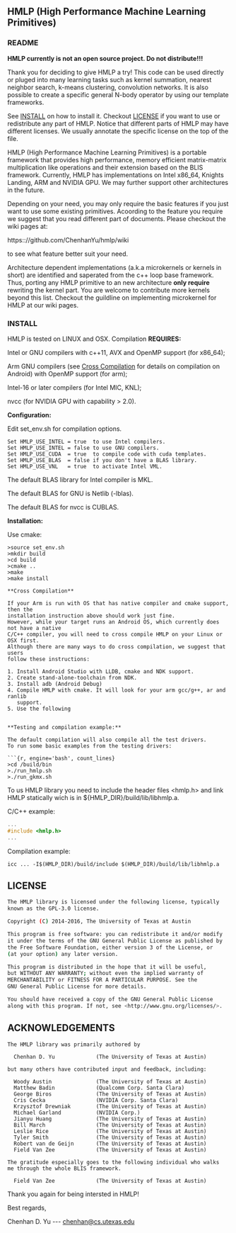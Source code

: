 
## HMLP (High Performance Machine Learning Primitives)

### README

**HMLP currently is not an open source project. Do not distribute!!!**

Thank you for deciding to give HMLP a try!
This code can be used directly or pluged into many learning tasks such as
kernel summation, nearest neighbor search, k-means clustering, convolution
networks. It is also possible to create a specific general N-body operator by
using our template frameworks.

See [INSTALL](https://github.com/ChenhanYu/hmlp#install) on how to install it.
Checkout [LICENSE](https://github.com/ChenhanYu/hmlp#license) if you want to 
use or redistribute any part of HMLP. Notice that different parts of HMLP may
have different licenses. We usually annotate the specific license on the top
of the file.

HMLP (High Performance Machine Learning Primitives) is a portable framework 
that provides high performance, memory efficient matrix-matrix multiplication
like operations and their extension based on the BLIS framework. 
Currently, HMLP has implementations on Intel x86_64, Knights Landing, ARM and 
NVIDIA GPU. We may further support other architectures in the future.


Depending on your need, you may only require the basic features if you just
want to use some existing primitives. Acoording to the feature you require we
suggest that you read different part of documents. Please checkout the wiki
pages at:

https:://github.com/ChenhanYu/hmlp/wiki

to see what feature better suit your need.

Architecture dependent
implementations (a.k.a microkernels or kernels in short) are identified and
saperated from the c++ loop base framework. Thus, porting any HMLP primitive
to an new architecture **only require** rewriting the kernel part. 
You are welcome to contribute more kernels beyond this list. Checkout the
guildline on implementing microkernel for HMLP at our wiki pages.




### INSTALL

HMLP is tested on LINUX and OSX. Compilation **REQUIRES:**

Intel or GNU compilers with c++11, AVX and OpenMP support (for x86_64);

Arm GNU compilers (see [Cross Compilation]() for details on compilation on Android) with OpenMP support (for arm);

Intel-16 or later compilers (for Intel MIC, KNL);

nvcc (for NVIDIA GPU with capability > 2.0).


**Configuration:**

Edit set_env.sh for compilation options.

```
Set HMLP_USE_INTEL = true  to use Intel compilers.
Set HMLP_USE_INTEL = false to use GNU compilers.
Set HMLP_USE_CUDA  = true  to compile code with cuda templates. 
Set HMLP_USE_BLAS  = false if you don't have a BLAS library.
Set HMLP_USE_VNL   = true  to activate Intel VML.
```

The default BLAS library for Intel compiler is MKL.

The default BLAS for GNU is Netlib (-lblas). 

The default BLAS for nvcc is CUBLAS.


**Installation:**

Use cmake:

```{r, engine='bash', count_lines}
>source set_env.sh
>mkdir build
>cd build
>cmake ..
>make
>make install

**Cross Compilation**

If your Arm is run with OS that has native compiler and cmake support, then the
installation instruction above should work just fine.
However, while your target runs an Android OS, which currently does not have a native
C/C++ compiler, you will need to cross compile HMLP on your Linux or OSX first.
Although there are many ways to do cross compilation, we suggest that users
follow these instructions:

1. Install Android Studio with LLDB, cmake and NDK support.
2. Create stand-alone-toolchain from NDK.
3. Install adb (Android Debug)
4. Compile HMLP with cmake. It will look for your arm gcc/g++, ar and ranlib
   support.
5. Use the following  


**Testing and compilation example:**

The default compilation will also compile all the test drivers.
To run some basic examples from the testing drivers:

```{r, engine='bash', count_lines}
>cd /build/bin
>./run_hmlp.sh
>./run_gkmx.sh
```

To us HMLP library you need to include the
header files <hmlp.h> 
and link HMLP statically wich is in ${HMLP_DIR}/build/lib/libhmlp.a.

C/C++ example:

```c++
...
#include <hmlp.h>
...
```

Compilation example:
```{r, engine='bash', count_lines}
icc ... -I$(HMLP_DIR)/build/include $(HMLP_DIR)/build/lib/libhmlp.a
```


## LICENSE
```bash
The HMLP library is licensed under the following license, typically
known as the GPL-3.0 license.

Copyright (C) 2014-2016, The University of Texas at Austin

This program is free software: you can redistribute it and/or modify
it under the terms of the GNU General Public License as published by
the Free Software Foundation, either version 3 of the License, or
(at your option) any later version.

This program is distributed in the hope that it will be useful,
but WITHOUT ANY WARRANTY; without even the implied warranty of
MERCHANTABILITY or FITNESS FOR A PARTICULAR PURPOSE. See the
GNU General Public License for more details.

You should have received a copy of the GNU General Public License
along with this program. If not, see <http://www.gnu.org/licenses/>.
```


## ACKNOWLEDGEMENTS
```
The HMLP library was primarily authored by

  Chenhan D. Yu             (The University of Texas at Austin)

but many others have contributed input and feedback, including:

  Woody Austin              (The University of Texas at Austin)
  Matthew Badin             (Qualcomm Corp. Santa Clara)
  George Biros              (The University of Texas at Austin)
  Cris Cecka                (NVIDIA Corp. Santa Clara)
  Krzysztof Drewniak        (The University of Texas at Austin)
  Michael Garland           (NVIDIA Corp.)
  Jianyu Huang              (The University of Texas at Austin)
  Bill March                (The University of Texas at Austin)
  Leslie Rice               (The University of Texas at Austin)
  Tyler Smith               (The University of Texas at Austin)
  Robert van de Geijn       (The University of Texas at Austin)
  Field Van Zee             (The University of Texas at Austin)

The gratitude especially goes to the following individual who walks
me through the whole BLIS framework.

  Field Van Zee             (The University of Texas at Austin)
```


Thank you again for being intersted in HMLP!

Best regards,

Chenhan D. Yu --- chenhan@cs.utexas.edu


